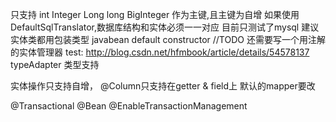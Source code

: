 只支持 int Integer Long long BigInteger 作为主键,且主键为自增
如果使用DefaultSqlTranslator,数据库结构和实体必须一一对应
目前只测试了mysql
建议实体类都用包装类型
javabean default constructor
//TODO 还需要写一个用注解的实体管理器
test:
http://blog.csdn.net/hfmbook/article/details/54578137
typeAdapter 类型支持

实体操作只支持自增，
@Column只支持在getter & field上
默认的mapper要改

@Transactional
@Bean
@EnableTransactionManagement

